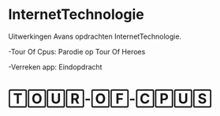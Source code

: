 # InternetTechnologie
Uitwerkingen Avans opdrachten InternetTechnologie.

-Tour Of Cpus: Parodie op Tour Of Heroes

-Verreken app: Eindopdracht

# 🅃🄾🅄🅁-🄾🄵-🄲🄿🅄🅂 

